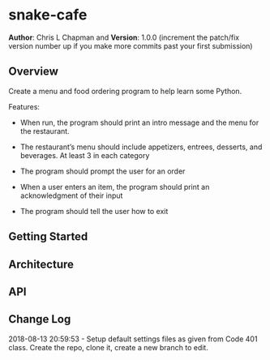 # snake-cafe

**Author**: Chris L Chapman and
**Version**: 1.0.0 (increment the patch/fix version number up if you make more commits past your first submission)

## Overview
Create a menu and food ordering program to help learn some Python.

Features:

- When run, the program should print an intro message and the menu for the restaurant.

- The restaurant’s menu should include appetizers, entrees, desserts, and beverages. At least 3 in each category

- The program should prompt the user for an order

- When a user enters an item, the program should print an acknowledgment of their input

- The program should tell the user how to exit

<!-- Provide a high level overview of what this application is and why you are building it, beyond the fact that it's an assignment for a Code Fellows 401 class. (i.e. What's your problem domain?) -->

## Getting Started
<!-- What are the steps that a user must take in order to build this app on their own machine and get it running? -->

## Architecture
<!-- Provide a detailed description of the application design. What technologies (languages, libraries, etc) you're using, and any other relevant design information. This is also an area which you can include any visuals; flow charts, example usage gifs, screen captures, etc.-->

## API
<!-- Provide detailed instructions for your applications usage. This should include any methods or endpoints available to the user/client/developer. Each section should be formatted to provide clear syntax for usage, example calls including input data requirements and options, and example responses or return values. -->

## Change Log
2018-08-13 20:59:53 - Setup default settings files as given from Code 401 class. Create the repo, clone it, create a new branch to edit.

<!-- Use this are to document the iterative changes made to your application as each feature is successfully implemented. Use time stamps. Here's an example:

01-01-2001 4:59pm - Added functionality to add and delete some things.
-->

